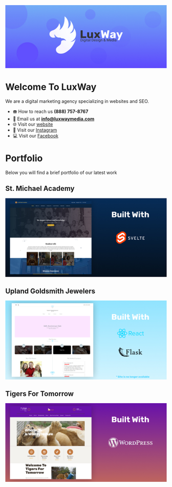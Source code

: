 ![](https://raw.githubusercontent.com/luxway/.github/main/profile/luxway-banner.jpg)

# Welcome To LuxWay
We are a digital marketing agency specializing in websites and SEO.

- ☎️ How to reach us **(888) 757-8767**
- 📧 Email us at **info@luxwaymedia.com**
- 🌐 Visit our [website](https://luxwaymedia.com)
- 📸 Visit our [Instagram](https://www.instagram.com/luxway.media/)
- 💻 Visit our [Facebook](https://www.facebook.com/LuxWayMedia/)

# Portfolio
Below you will find a brief portfolio of our latest work


## St. Michael Academy
![](https://raw.githubusercontent.com/luxway/.github/main/profile/portfolio/st-michaels-academy.jpg)

## Upland Goldsmith Jewelers
![](https://raw.githubusercontent.com/luxway/.github/main/profile/portfolio/upland-goldsmith-jewelers.jpg)


## Tigers For Tomorrow
![](https://raw.githubusercontent.com/luxway/.github/main/profile/portfolio/tigers-for-tomorrow.jpg)
